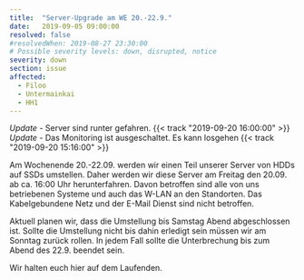 ```yaml
---
title:  "Server-Upgrade am WE 20.-22.9."
date:   2019-09-05 09:00:00
resolved: false
#resolvedWhen: 2019-08-27 23:30:00
# Possible severity levels: down, disrupted, notice
severity: down
section: issue
affected:
  - Filoo
  - Untermainkai
  - HH1 
---
```


*Update* - Server sind runter gefahren. {{< track "2019-09-20 16:00:00" >}}
*Update* - Das Monitoring ist ausgeschaltet. Es kann losgehen {{< track "2019-09-20 15:16:00" >}}

Am Wochenende 20.-22.09. werden wir einen Teil unserer Server von HDDs auf SSDs umstellen.
Daher werden wir diese Server am Freitag den 20.09. ab ca. 16:00 Uhr herunterfahren.
Davon betroffen sind alle von uns betriebenen Systeme und auch das W-LAN an den Standorten.
Das Kabelgebundene Netz und der E-Mail Dienst sind nicht betroffen.

Aktuell planen wir, dass die Umstellung bis Samstag Abend abgeschlossen ist. Sollte die Umstellung nicht bis dahin erledigt sein müssen wir am Sonntag zurück rollen. In jedem Fall sollte die Unterbrechung bis zum Abend des 22.9. beendet sein.

Wir halten euch hier auf dem Laufenden.
